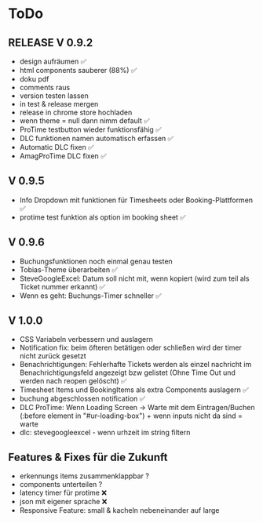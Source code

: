 # ToDo

## RELEASE V 0.9.2

 - design aufräumen ✅
 - html components sauberer (88%) ✅
 - doku pdf
 - comments raus
 - version testen lassen
 - in test & release mergen
 - release in chrome store hochladen 
 - wenn theme = null dann nimm default ✅
 - ProTime testbutton wieder funktionsfähig ✅
 - DLC funktionen namen automatisch erfassen ✅
 - Automatic DLC fixen ✅
 - AmagProTime DLC fixen ✅

## V 0.9.5

 - Info Dropdown mit funktionen für Timesheets oder Booking-Plattformen ✅
 - protime test funktion als option im booking sheet ✅
 
## V 0.9.6
 - Buchungsfunktionen noch einmal genau testen
 - Tobias-Theme überarbeiten ✅
 - SteveGoogleExcel: Datum soll nicht mit, wenn kopiert (wird zum teil als Ticket nummer erkannt) ✅
 - Wenn es geht: Buchungs-Timer schneller ✅
 
## V 1.0.0

 - CSS Variabeln verbessern und auslagern
 - Notification fix: beim öfteren betätigen oder schließen wird der timer nicht zurück gesetzt
 - Benachrichtigungen: Fehlerhafte Tickets werden als einzel nachricht im Benachrichtigungsfeld angezeigt bzw gelistet (Ohne Time Out und werden nach reopen gelöscht) ✅
 - Timesheet Items und BookingItems als extra Components auslagern ✅
 - buchung abgeschlossen notification ✅
 - DLC ProTime: Wenn Loading Screen -> Warte mit dem Eintragen/Buchen (:before element in "#ur-loading-box")
                + wenn inputs nicht da sind = warte
 - dlc: stevegoogleexcel - wenn urhzeit im string filtern
 
 
 ## Features & Fixes für die Zukunft

 - erkennungs items zusammenklappbar ?
 - components unterteilen ?
 - latency timer für protime ❌
 - json mit eigener sprache ❌
 - Responsive Feature: small & kacheln nebeneinander auf large